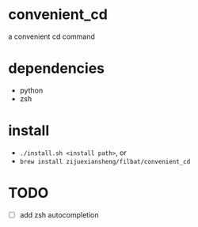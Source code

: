 # convenient_cd
a convenient cd command

# dependencies

* python
* zsh

# install

* `./install.sh <install path>`, or
* `brew install zijuexiansheng/filbat/convenient_cd`

# TODO

- [ ] add zsh autocompletion
